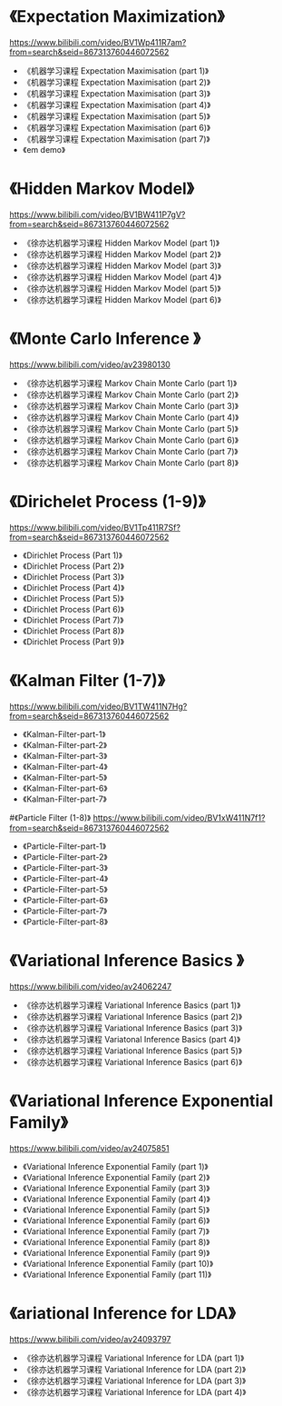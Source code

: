 
# 《Expectation Maximization》
<https://www.bilibili.com/video/BV1Wp411R7am?from=search&seid=867313760446072562>
* 《机器学习课程 Expectation Maximisation (part 1)》
* 《机器学习课程 Expectation Maximisation (part 2)》
* 《机器学习课程 Expectation Maximisation (part 3)》
* 《机器学习课程 Expectation Maximisation (part 4)》
* 《机器学习课程 Expectation Maximisation (part 5)》
* 《机器学习课程 Expectation Maximisation (part 6)》
* 《机器学习课程 Expectation Maximisation (part 7)》
* 《em demo》

# 《Hidden Markov Model》
<https://www.bilibili.com/video/BV1BW411P7gV?from=search&seid=867313760446072562>
* 《徐亦达机器学习课程 Hidden Markov Model (part 1)》
* 《徐亦达机器学习课程 Hidden Markov Model (part 2)》
* 《徐亦达机器学习课程 Hidden Markov Model (part 3)》
* 《徐亦达机器学习课程 Hidden Markov Model (part 4)》
* 《徐亦达机器学习课程 Hidden Markov Model (part 5)》
* 《徐亦达机器学习课程 Hidden Markov Model (part 6)》

# 《Monte Carlo Inference 》
<https://www.bilibili.com/video/av23980130>
* 《徐亦达机器学习课程 Markov Chain Monte Carlo (part 1)》
* 《徐亦达机器学习课程 Markov Chain Monte Carlo (part 2)》
* 《徐亦达机器学习课程 Markov Chain Monte Carlo (part 3)》
* 《徐亦达机器学习课程 Markov Chain Monte Carlo (part 4)》
* 《徐亦达机器学习课程 Markov Chain Monte Carlo (part 5)》
* 《徐亦达机器学习课程 Markov Chain Monte Carlo (part 6)》
* 《徐亦达机器学习课程 Markov Chain Monte Carlo (part 7)》
* 《徐亦达机器学习课程 Markov Chain Monte Carlo (part 8)》


# 《Dirichelet Process (1-9)》
<https://www.bilibili.com/video/BV1Tp411R7Sf?from=search&seid=867313760446072562>
* 《Dirichlet Process (Part 1)》
* 《Dirichlet Process (Part 2)》
* 《Dirichlet Process (Part 3)》
* 《Dirichlet Process (Part 4)》
* 《Dirichlet Process (Part 5)》
* 《Dirichlet Process (Part 6)》
* 《Dirichlet Process (Part 7)》
* 《Dirichlet Process (Part 8)》
* 《Dirichlet Process (Part 9)》

# 《Kalman Filter (1-7)》
<https://www.bilibili.com/video/BV1TW411N7Hg?from=search&seid=867313760446072562>
* 《Kalman-Filter-part-1》
* 《Kalman-Filter-part-2》
* 《Kalman-Filter-part-3》
* 《Kalman-Filter-part-4》
* 《Kalman-Filter-part-5》
* 《Kalman-Filter-part-6》
* 《Kalman-Filter-part-7》

#《Particle Filter (1-8)》
<https://www.bilibili.com/video/BV1xW411N7f1?from=search&seid=867313760446072562>
* 《Particle-Filter-part-1》
* 《Particle-Filter-part-2》
* 《Particle-Filter-part-3》
* 《Particle-Filter-part-4》
* 《Particle-Filter-part-5》
* 《Particle-Filter-part-6》
* 《Particle-Filter-part-7》
* 《Particle-Filter-part-8》

# 《Variational Inference Basics 》
<https://www.bilibili.com/video/av24062247>
* 《徐亦达机器学习课程 Variational Inference Basics (part 1)》
* 《徐亦达机器学习课程 Variational Inference Basics (part 2)》
* 《徐亦达机器学习课程 Variational Inference Basics (part 3)》
* 《徐亦达机器学习课程 Variatonal Inference Basics (part 4)》
* 《徐亦达机器学习课程 Variational Inference Basics (part 5)》
* 《徐亦达机器学习课程 Variational Inference Basics (part 6)》

# 《Variational Inference Exponential Family》
<https://www.bilibili.com/video/av24075851>
* 《Variational Inference Exponential Family (part 1)》
* 《Variational Inference Exponential Family (part 2)》
* 《Variational Inference Exponential Family (part 3)》
* 《Variational Inference Exponential Family (part 4)》
* 《Variational Inference Exponential Family (part 5)》
* 《Variational Inference Exponential Family (part 6)》
* 《Variational Inference Exponential Family (part 7)》
* 《Variational Inference Exponential Family (part 8)》
* 《Variational Inference Exponential Family (part 9)》
* 《Variational Inference Exponential Family (part 10)》
* 《Variational Inference Exponential Family (part 11)》

# 《ariational Inference for LDA》
<https://www.bilibili.com/video/av24093797>
* 《徐亦达机器学习课程 Variational Inference for LDA (part 1)》
* 《徐亦达机器学习课程 Variational Inference for LDA (part 2)》
* 《徐亦达机器学习课程 Variational Inference for LDA (part 3)》
* 《徐亦达机器学习课程 Variational Inference for LDA (part 4)》





















